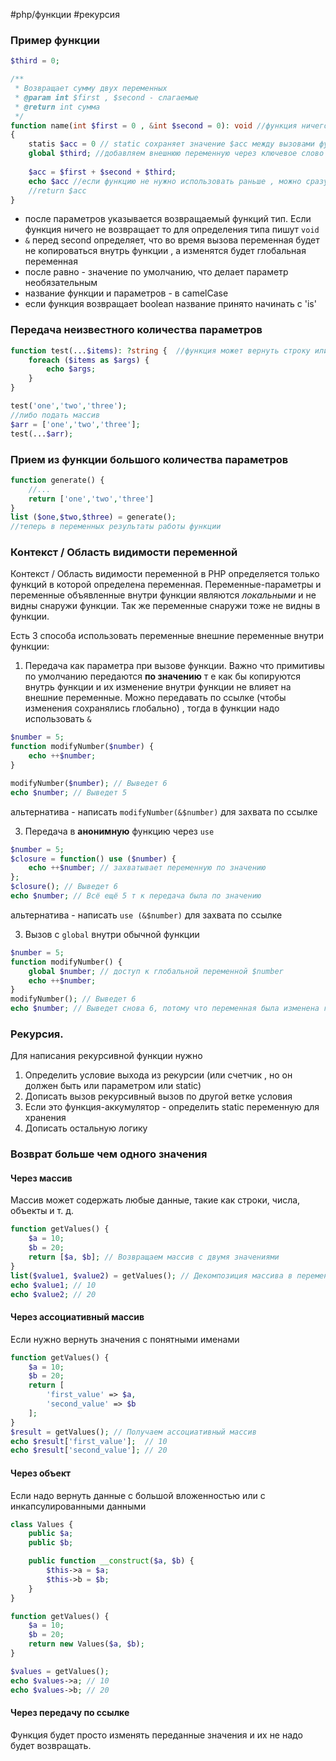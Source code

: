 #php/функции #рекурсия

### Пример функции
```php
$third = 0;

/**
 * Возвращает сумму двух переменных
 * @param int $first , $second - слагаемые
 * @return int сумма
 */
function name(int $first = 0 , &int $second = 0): void //функция ничего не возрашщает и работает с глобальным $second
{
	statis $acc = 0 // static сохраняет значение $acc между вызовами функции, но снаружи функции не видна
	global $third; //добавляем внешнюю переменную через ключевое слово global, т к она global она видна везде
	
	$acc = $first + $second + $third;
	echo $acc //если функцию не нужно использовать раньше , можно сразу echo
	//return $acc  
}
```
- после параметров указывается возвращаемый функций тип. Если функция ничего не возвращает то для определения типа пишут `void` 
- `&` перед second определяет, что во время вызова переменная будет не копироваться внутрь функции , а изменятся будет глобальная переменная
- после равно - значение по умолчанию, что делает параметр необязательным
- название функции и параметров - в camelCase
- если функция возвращает boolean название принято начинать с 'is'

### Передача неизвестного количества параметров
```php
function test(...$items): ?string {  //функция может вернуть строку или null
	foreach ($items as $args) {
		echo $args;
	}
}

test('one','two','three');
//либо подать массив
$arr = ['one','two','three'];
test(...$arr);
```

### Прием из функции большого количества параметров
```php
function generate() {
	//...
	return ['one','two','three']
}
list ($one,$two,$three) = generate();
//теперь в переменных результаты работы функции
```

### Контекст / Область видимости переменной
Контекст / Область видимости переменной в PHP определяется только функций в которой определена переменная.  Переменные-параметры и переменные объявленные внутри функции являются *локальными* и не видны снаружи функции. Так же переменные снаружи тоже не видны в функции.

Есть 3 способа использовать переменные внешние переменные внутри функции:
1. Передача как параметра при вызове функции. Важно что примитивы по умолчанию передаются **по значению** т е как бы копируются внутрь функции и их изменение внутри функции не влияет на внешние переменные.  Можно передавать по ссылке (чтобы изменения сохранялись глобально) , тогда в функции надо использовать `&`
```php
$number = 5;
function modifyNumber($number) {  
    echo ++$number;
}

modifyNumber($number); // Выведет 6
echo $number; // Выведет 5
```
альтернатива - написать `modifyNumber(&$number)` для захвата по ссылке

3. Передача в **анонимную** функцию через `use`
```php
$number = 5;
$closure = function() use ($number) {   
    echo ++$number; // захватывает переменную по значению
};
$closure(); // Выведет 6
echo $number; // Всё ещё 5 т к передача была по значению
```
альтернатива - написать `use (&$number)` для захвата по ссылке

3. Вызов c `global`  внутри обычной функции
```php
$number = 5; 
function modifyNumber() { 
	global $number; // доступ к глобальной переменной $number 
	echo ++$number; 
} 
modifyNumber(); // Выведет 6
echo $number; // Выведет снова 6, потому что переменная была изменена глобально
```

### Рекурсия.
Для написания рекурсивной функции нужно
1. Определить условие выхода из рекурсии (или счетчик , но он должен быть или параметром или static)
2. Дописать вызов рекурсивный вызов по другой ветке условия
3. Если это функция-аккумулятор - определить static переменную для хранения
4. Дописать остальную логику

### Возврат больше чем одного значения

#### Через массив
Массив может содержать любые данные, такие как строки, числа, объекты и т. д.
```php
function getValues() {
    $a = 10;
    $b = 20;
    return [$a, $b]; // Возвращаем массив с двумя значениями
}
list($value1, $value2) = getValues(); // Декомпозиция массива в переменные
echo $value1; // 10
echo $value2; // 20

```

#### Через ассоциативный массив
Если нужно вернуть значения с понятными именами
```php
function getValues() {
    $a = 10;
    $b = 20;
    return [
        'first_value' => $a,
        'second_value' => $b
    ];
}
$result = getValues(); // Получаем ассоциативный массив
echo $result['first_value'];  // 10
echo $result['second_value']; // 20

```

#### Через объект
Если надо вернуть данные с большой вложенностью или с инкапсулированными данными
```php
class Values {
    public $a;
    public $b;

    public function __construct($a, $b) {
        $this->a = $a;
        $this->b = $b;
    }
}

function getValues() {
    $a = 10;
    $b = 20;
    return new Values($a, $b);
}

$values = getValues();
echo $values->a; // 10
echo $values->b; // 20

```

#### Через передачу по ссылке
Функция будет просто изменять переданные значения и их не надо будет возвращать.


